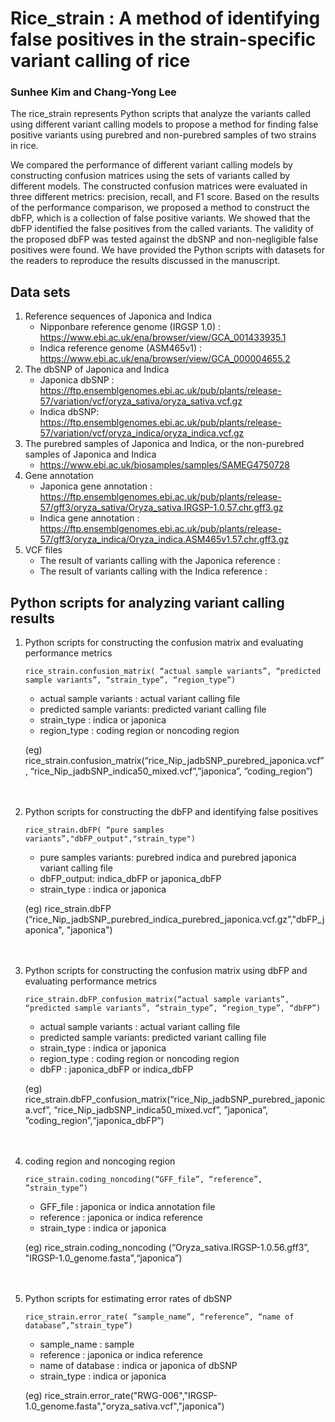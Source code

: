 # Rice_strain : A method of identifying false positives in the strain-specific variant calling of rice    
### Sunhee Kim and Chang-Yong Lee    
The rice_strain represents Python scripts that analyze the variants called using different variant calling models to propose a method for finding false positive variants using purebred and non-purebred samples of two strains in rice.    

We compared the performance of different variant calling models by constructing confusion matrices using the sets of variants called by different models. The constructed confusion matrices were evaluated in three different metrics: precision, recall, and F1 score. Based on the results of the performance comparison, we proposed a method to construct the dbFP, which is a collection of false positive variants. We showed that the dbFP identified the false positives from the called variants. The validity of the proposed dbFP was tested against the dbSNP and non-negligible false positives were found. We have provided the Python scripts with datasets for the readers to reproduce the results discussed in the manuscript.    

## Data sets
1.	Reference sequences of Japonica and Indica
    - Nipponbare reference genome (IRGSP 1.0) : https://www.ebi.ac.uk/ena/browser/view/GCA_001433935.1
    - Indica reference genome (ASM465v1) : https://www.ebi.ac.uk/ena/browser/view/GCA_000004655.2
2.	The dbSNP of Japonica and Indica
    - Japonica dbSNP : https://ftp.ensemblgenomes.ebi.ac.uk/pub/plants/release-57/variation/vcf/oryza_sativa/oryza_sativa.vcf.gz
    - Indica dbSNP: https://ftp.ensemblgenomes.ebi.ac.uk/pub/plants/release-57/variation/vcf/oryza_indica/oryza_indica.vcf.gz
3. 	The purebred samples of Japonica and Indica, or the non-purebred samples of Japonica and Indica
    - https://www.ebi.ac.uk/biosamples/samples/SAMEG4750728
4. Gene annotation
    - Japonica gene annotation : https://ftp.ensemblgenomes.ebi.ac.uk/pub/plants/release-57/gff3/oryza_sativa/Oryza_sativa.IRGSP-1.0.57.chr.gff3.gz
    - Indica gene annotation  : https://ftp.ensemblgenomes.ebi.ac.uk/pub/plants/release-57/gff3/oryza_indica/Oryza_indica.ASM465v1.57.chr.gff3.gz
6.	VCF files
    - The result of variants calling with the Japonica reference :
    - The result of variants calling with the Indica reference : 


## Python scripts for analyzing variant calling results
1. Python scripts for constructing the confusion matrix and evaluating performance metrics    
    ```
   rice_strain.confusion_matrix( “actual sample variants”, “predicted sample variants”, “strain_type”, “region_type”)
    ```
    - actual sample variants : actual variant calling file
    - predicted sample variants: predicted variant calling file
    - strain_type : indica or japonica
    - region_type : coding region or noncoding region

   (eg) rice_strain.confusion_matrix(“rice_Nip_jadbSNP_purebred_japonica.vcf”, “rice_Nip_jadbSNP_indica50_mixed.vcf”,”japonica”, ”coding_region”)
<br><br><br>
2. Python scripts for constructing the dbFP and identifying false positives    
    ```
   rice_strain.dbFP( “pure samples variants”,"dbFP_output","strain_type")
    ```
    - pure samples variants: purebred indica and purebred japonica variant calling file
    - dbFP_output: indica_dbFP or japonica_dbFP
    - strain_type : indica or japonica

    (eg) rice_strain.dbFP (“rice_Nip_jadbSNP_purebred_indica_purebred_japonica.vcf.gz”,"dbFP_japonica", "japonica")
<br><br><br>

3. Python scripts for constructing the confusion matrix using dbFP and evaluating performance metrics
    ```
    rice_strain.dbFP_confusion_matrix(“actual sample variants”, “predicted sample variants”, “strain_type”, “region_type”, “dbFP”)
    ```
    - actual sample variants : actual variant calling file
    - predicted sample variants: predicted variant calling file
    - strain_type : indica or japonica
    - region_type : coding region or noncoding region
    - dbFP : japonica_dbFP or indica_dbFP
  
    (eg) rice_strain.dbFP_confusion_matrix(“rice_Nip_jadbSNP_purebred_japonica.vcf”, “rice_Nip_jadbSNP_indica50_mixed.vcf”, ”japonica”, ”coding_region”,“japonica_dbFP”)
<br><br><br>
4.  coding region and noncoging region
    ```
    rice_strain.coding_noncoding(“GFF_file”, “reference”, ”strain_type”)
    ```
    - GFF_file : japonica or indica annotation file
    - reference : japonica or indica reference 
    - strain_type : indica or japonica
  
    (eg) rice_strain.coding_noncoding (“Oryza_sativa.IRGSP-1.0.56.gff3”, "IRGSP-1.0_genome.fasta",“japonica”)
<br><br><br>
  
5. Python scripts for estimating error rates of dbSNP     
    ```
   rice_strain.error_rate( “sample_name”, “reference”, “name of database”,”strain_type”)
    ```
    - sample_name : sample
    - reference : japonica or indica reference 
    - name of database : indica or japonica of dbSNP
    - strain_type : indica or japonica

    (eg) rice_strain.error_rate("RWG-006","IRGSP-1.0_genome.fasta","oryza_sativa.vcf","japonica")

